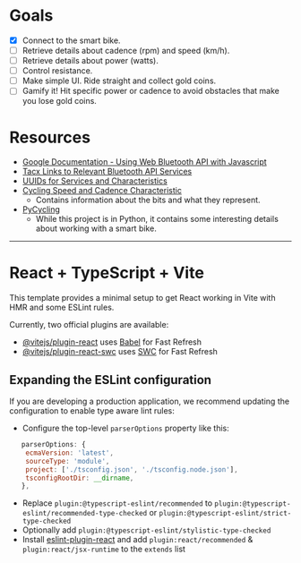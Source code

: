 # Goals

- [x] Connect to the smart bike.
- [ ] Retrieve details about cadence (rpm) and speed (km/h).
- [ ] Retrieve details about power (watts).
- [ ] Control resistance.
- [ ] Make simple UI. Ride straight and collect gold coins.
- [ ] Gamify it! Hit specific power or cadence to avoid obstacles that make you lose gold coins.

# Resources

- [Google Documentation - Using Web Bluetooth API with Javascript](https://developer.chrome.com/articles/bluetooth/#read)
- [Tacx Links to Relevant Bluetooth API Services](https://developer.garmin.com/tacx-trainer/overview/)
- [UUIDs for Services and Characteristics](https://gist.github.com/sam016/4abe921b5a9ee27f67b3686910293026)
- [Cycling Speed and Cadence Characteristic](https://www.bluetooth.com/specifications/specs/cycling-speed-and-cadence-service-1-0/)
  - Contains information about the bits and what they represent.
- [PyCycling](https://zacharybull.com/pycycling/pycycling.cycling_speed_cadence_service.html)
  - While this project is in Python, it contains some interesting details about working with a smart bike.

---

# React + TypeScript + Vite

This template provides a minimal setup to get React working in Vite with HMR and some ESLint rules.

Currently, two official plugins are available:

- [@vitejs/plugin-react](https://github.com/vitejs/vite-plugin-react/blob/main/packages/plugin-react/README.md) uses [Babel](https://babeljs.io/) for Fast Refresh
- [@vitejs/plugin-react-swc](https://github.com/vitejs/vite-plugin-react-swc) uses [SWC](https://swc.rs/) for Fast Refresh

## Expanding the ESLint configuration

If you are developing a production application, we recommend updating the configuration to enable type aware lint rules:

- Configure the top-level `parserOptions` property like this:

```js
   parserOptions: {
    ecmaVersion: 'latest',
    sourceType: 'module',
    project: ['./tsconfig.json', './tsconfig.node.json'],
    tsconfigRootDir: __dirname,
   },
```

- Replace `plugin:@typescript-eslint/recommended` to `plugin:@typescript-eslint/recommended-type-checked` or `plugin:@typescript-eslint/strict-type-checked`
- Optionally add `plugin:@typescript-eslint/stylistic-type-checked`
- Install [eslint-plugin-react](https://github.com/jsx-eslint/eslint-plugin-react) and add `plugin:react/recommended` & `plugin:react/jsx-runtime` to the `extends` list
